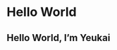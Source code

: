 <!DOCTYPE html>
<html>
<head>
  <h1>Hello World</h1>
</head>
<body>
  <h2>Hello World, I’m Yeukai</h2>
</body>
</html>
